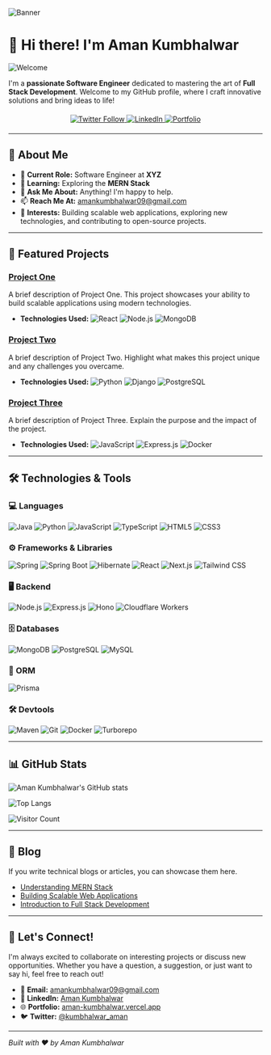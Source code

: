<!-- Banner Image -->
![Banner](https://your-banner-image-url.com/banner.png)

# 👋 Hi there! I'm Aman Kumbhalwar

![Welcome](https://media.giphy.com/media/your-welcome-gif-url/giphy.gif)

I'm a **passionate Software Engineer** dedicated to mastering the art of **Full Stack Development**. Welcome to my GitHub profile, where I craft innovative solutions and bring ideas to life!

<div align="center" style="margin: 20px 0;">
  <a href="https://twitter.com/kumbhalwar_aman">
    <img src="https://img.shields.io/twitter/follow/kumbhalwar_aman?style=social" alt="Twitter Follow"/>
  </a>
  <a href="https://www.linkedin.com/in/amanrk2801/">
    <img src="https://img.shields.io/badge/-Aman%20Kumbhalwar-blue?style=flat-square&logo=Linkedin&logoColor=white" alt="LinkedIn"/>
  </a>
  <a href="https://aman-kumbhalwar.vercel.app/">
    <img src="https://img.shields.io/badge/-Portfolio-green?style=flat-square&logo=appveyor&logoColor=white" alt="Portfolio"/>
  </a>
</div>

---

## 🌟 About Me

- 💼 **Current Role:** Software Engineer at **XYZ**
- 🌱 **Learning:** Exploring the **MERN Stack**
- 💬 **Ask Me About:** Anything! I'm happy to help.
- 📫 **Reach Me At:** [amankumbhalwar09@gmail.com](mailto:amankumbhalwar09@gmail.com)
- 🧠 **Interests:** Building scalable web applications, exploring new technologies, and contributing to open-source projects.

---

## 🚀 Featured Projects

### [Project One](https://github.com/amanrk2801/project-one)
A brief description of Project One. This project showcases your ability to build scalable applications using modern technologies.

- **Technologies Used:** 
  ![React](https://img.shields.io/badge/-React-61DAFB?style=flat-square&logo=react&logoColor=black)
  ![Node.js](https://img.shields.io/badge/-Node.js-339933?style=flat-square&logo=node.js&logoColor=white)
  ![MongoDB](https://img.shields.io/badge/-MongoDB-47A248?style=flat-square&logo=mongodb&logoColor=white)

### [Project Two](https://github.com/amanrk2801/project-two)
A brief description of Project Two. Highlight what makes this project unique and any challenges you overcame.

- **Technologies Used:** 
  ![Python](https://img.shields.io/badge/-Python-3776AB?style=flat-square&logo=python&logoColor=white)
  ![Django](https://img.shields.io/badge/-Django-092E20?style=flat-square&logo=django&logoColor=white)
  ![PostgreSQL](https://img.shields.io/badge/-PostgreSQL-336791?style=flat-square&logo=postgresql&logoColor=white)

### [Project Three](https://github.com/amanrk2801/project-three)
A brief description of Project Three. Explain the purpose and the impact of the project.

- **Technologies Used:** 
  ![JavaScript](https://img.shields.io/badge/-JavaScript-F7DF1E?style=flat-square&logo=javascript&logoColor=black)
  ![Express.js](https://img.shields.io/badge/-Express.js-000000?style=flat-square&logo=express&logoColor=white)
  ![Docker](https://img.shields.io/badge/-Docker-2496ED?style=flat-square&logo=docker&logoColor=white)

---

## 🛠️ Technologies & Tools

### 💻 Languages
![Java](https://img.shields.io/badge/-Java-007396?style=flat-square&logo=java&logoColor=white)
![Python](https://img.shields.io/badge/-Python-3776AB?style=flat-square&logo=python&logoColor=white)
![JavaScript](https://img.shields.io/badge/-JavaScript-F7DF1E?style=flat-square&logo=javascript&logoColor=black)
![TypeScript](https://img.shields.io/badge/-TypeScript-007ACC?style=flat-square&logo=typescript&logoColor=white)
![HTML5](https://img.shields.io/badge/-HTML5-E34F26?style=flat-square&logo=html5&logoColor=white)
![CSS3](https://img.shields.io/badge/-CSS3-1572B6?style=flat-square&logo=css3&logoColor=white)

### ⚙️ Frameworks & Libraries
![Spring](https://img.shields.io/badge/-Spring-6DB33F?style=flat-square&logo=spring&logoColor=white)
![Spring Boot](https://img.shields.io/badge/-Spring%20Boot-6DB33F?style=flat-square&logo=spring-boot&logoColor=white)
![Hibernate](https://img.shields.io/badge/-Hibernate-59666C?style=flat-square&logo=hibernate&logoColor=white)
![React](https://img.shields.io/badge/-React-61DAFB?style=flat-square&logo=react&logoColor=black)
![Next.js](https://img.shields.io/badge/-Next.js-000000?style=flat-square&logo=next.js&logoColor=white)
![Tailwind CSS](https://img.shields.io/badge/-Tailwind%20CSS-38B2AC?style=flat-square&logo=tailwind-css&logoColor=white)

### 🖥️ Backend
![Node.js](https://img.shields.io/badge/-Node.js-339933?style=flat-square&logo=node.js&logoColor=white)
![Express.js](https://img.shields.io/badge/-Express.js-000000?style=flat-square&logo=express&logoColor=white)
![Hono](https://img.shields.io/badge/-Hono-FF9900?style=flat-square&logoColor=white)
![Cloudflare Workers](https://img.shields.io/badge/-Cloudflare%20Workers-F38020?style=flat-square&logo=cloudflare&logoColor=white)

### 🗄️ Databases
![MongoDB](https://img.shields.io/badge/-MongoDB-47A248?style=flat-square&logo=mongodb&logoColor=white)
![PostgreSQL](https://img.shields.io/badge/-PostgreSQL-336791?style=flat-square&logo=postgresql&logoColor=white)
![MySQL](https://img.shields.io/badge/-MySQL-4479A1?style=flat-square&logo=mysql&logoColor=white)

### 🔗 ORM
![Prisma](https://img.shields.io/badge/-Prisma-2D3748?style=flat-square&logo=prisma&logoColor=white)

### 🛠️ Devtools
![Maven](https://img.shields.io/badge/-Maven-C71A36?style=flat-square&logo=apache-maven&logoColor=white)
![Git](https://img.shields.io/badge/-Git-F05032?style=flat-square&logo=git&logoColor=white)
![Docker](https://img.shields.io/badge/-Docker-2496ED?style=flat-square&logo=docker&logoColor=white)
![Turborepo](https://img.shields.io/badge/-Turborepo-282C34?style=flat-square&logo=turborepo&logoColor=white)

---

## 📊 GitHub Stats

![Aman Kumbhalwar's GitHub stats](https://github-readme-stats.vercel.app/api?username=amanrk2801&show_icons=true&theme=radical)

![Top Langs](https://github-readme-stats.vercel.app/api/top-langs/?username=amanrk2801&layout=compact&theme=radical)

<!-- Visitor Counter -->
![Visitor Count](https://profile-counter.glitch.me/amanrk2801/count.svg)

---

## 📝 Blog

If you write technical blogs or articles, you can showcase them here.

- [Understanding MERN Stack](https://yourblog.com/mern-stack)
- [Building Scalable Web Applications](https://yourblog.com/scalable-web-apps)
- [Introduction to Full Stack Development](https://yourblog.com/full-stack-intro)

---

## 🤝 Let's Connect!

I'm always excited to collaborate on interesting projects or discuss new opportunities. Whether you have a question, a suggestion, or just want to say hi, feel free to reach out!

- 📧 **Email:** [amankumbhalwar09@gmail.com](mailto:amankumbhalwar09@gmail.com)
- 💼 **LinkedIn:** [Aman Kumbhalwar](https://www.linkedin.com/in/amanrk2801/)
- 🌐 **Portfolio:** [aman-kumbhalwar.vercel.app](https://aman-kumbhalwar.vercel.app/)
- 🐦 **Twitter:** [@kumbhalwar_aman](https://twitter.com/kumbhalwar_aman)

---

<!-- Footer -->
*Built with ❤️ by Aman Kumbhalwar*

